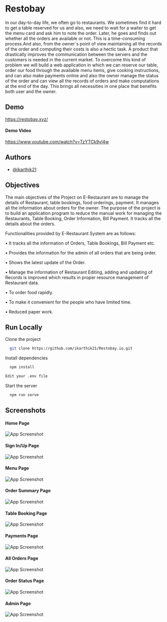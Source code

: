 
# Restobay 



In our day-to-day life, we often go to restaurants. We sometimes find it hard to get a table reserved 
for us and also, we need to wait for a waiter to get the menu card and ask him to note the order. Later, 
he goes and finds out whether all the orders are available or not. This is a time-consuming process.And also, from the owner`s point of view maintaining all the records of the order and computing 
their costs is also a hectic task. A product that drastically improves the communication between the servers and the customers is needed in the current market. To overcome this kind of problem we will 
build a web application in which we can reserve our table, order our food through the available menu items, give cooking instructions, and can also make payments online and also the owner manage the 
status of the order and can view all the records of orders and make computations at the end of the 
day. This brings all necessities in one place that benefits both user and the owner.

## Demo

https://restobay.xyz/

#### Demo Video
https://www.youtube.com/watch?v=TzYTCk9vl4w
## Authors

- [@ikarthik21](https://github.com/ikarthik21)


## Objectives
The main objectives of the Project on E-Restaurant are to manage the details of Restaurant, table 
bookings, food orderings, payment. It manages all the information about orders for the owner. The 
purpose of the project is to build an application program to reduce the manual work for managing 
the Restaurants, Table Booking, Order Information, Bill Payment. It tracks all the details about the
orders.

Functionalities provided by E-Restaurant System are as follows:

• It tracks all the information of Orders, Table Bookings, Bill Payment etc.

• Provides the information for the admin of all orders that are being order.

• Shows the latest update of the Order.

• Manage the information of Restaurant Editing, adding and updating of Records is improved which 
results in proper resource management of Restaurant data.

• To order food rapidly.

• To make it convenient for the people who have limited time.


• Reduced paper work.


## Run Locally

Clone the project

```bash
  git clone https://github.com/ikarthik21/Restobay.io.git
```



Install dependencies

```bash
  npm install
```

```bash
Edit your .env file
```


Start the server

```bash
  npm run serve
```


## Screenshots
#### Home Page

![App Screenshot](https://i.ibb.co/JB902Jk/01.png)

#### Sign In/Up  Page
![App Screenshot](https://i.ibb.co/wsztRPK/02.png)

#### Menu Page
![App Screenshot](https://i.ibb.co/HxrMyQ4/1.png)


####  Order Summary Page
![App Screenshot](https://i.ibb.co/smHhwVR/2.png)

####  Table Booking Page
![App Screenshot](https://i.ibb.co/R7pdzSS/03.png)


####  Payments Page
![App Screenshot](https://i.ibb.co/r5q8C86/05.png)

####  All Orders Page
![App Screenshot](https://i.ibb.co/hDYBwsf/06.png)

#### Order Status Page
![App Screenshot](https://i.ibb.co/K0nGWVb/07.png)

#### Admin Page
![App Screenshot](https://i.ibb.co/drGmcwQ/08.png)
